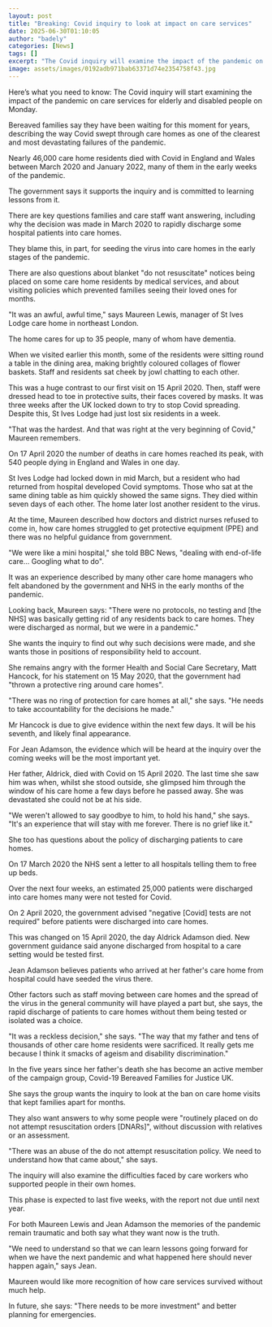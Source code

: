 ```yaml
---
layout: post
title: "Breaking: Covid inquiry to look at impact on care services"
date: 2025-06-30T01:10:05
author: "badely"
categories: [News]
tags: []
excerpt: "The Covid inquiry will examine the impact of the pandemic on care services, starting on Monday."
image: assets/images/0192adb971bab63371d74e2354758f43.jpg
---
```


Here’s what you need to know: The Covid inquiry will start examining the impact of the pandemic on care services for elderly and disabled people on Monday. 

Bereaved families say they have been waiting for this moment for years, describing the way Covid swept through care homes as one of the clearest and most devastating failures of the pandemic. 

Nearly 46,000 care home residents died with Covid in England and Wales between March 2020 and January 2022, many of them in the early weeks of the pandemic. 

The government says it supports the inquiry and is committed to learning lessons from it. 

There are key questions families and care staff want answering, including why the decision was made in March 2020 to rapidly discharge some hospital patients into care homes.

They blame this, in part, for seeding the virus into care homes in the early stages of the pandemic.

There are also questions about blanket "do not resuscitate" notices being placed on some care home residents by medical services, and about visiting policies which prevented families seeing their loved ones for months.

"It was an awful, awful time," says Maureen Lewis, manager of St Ives Lodge care home in northeast London.

The home cares for up to 35 people, many of whom have dementia. 

When we visited earlier this month, some of the residents were sitting round a table in the dining area, making brightly coloured collages of flower baskets. Staff and residents sat cheek by jowl chatting to each other.

This was a huge contrast to our first visit on 15 April 2020. Then, staff were dressed head to toe in protective suits, their faces covered by masks. It was three weeks after the UK locked down to try to stop Covid spreading. Despite this, St Ives Lodge had just lost six residents in a week.

"That was the hardest. And that was right at the very beginning of Covid," Maureen remembers. 

On 17 April 2020 the number of deaths in care homes reached its peak, with 540 people dying in England and Wales in one day.

St Ives Lodge had locked down in mid March, but a resident who had returned from hospital developed Covid symptoms. Those who sat at the same dining table as him quickly showed the same signs. They died within seven days of each other. The home later lost another resident to the virus.

At the time, Maureen described how doctors and district nurses refused to come in, how care homes struggled to get protective equipment (PPE) and there was no helpful guidance from government.

"We were like a mini hospital," she told BBC News, "dealing with end-of-life care... Googling what to do". 

It was an experience described by many other care home managers who felt abandoned by the government and NHS in the early months of the pandemic.  

Looking back, Maureen says: "There were no protocols, no testing and [the NHS] was basically getting rid of any residents back to care homes. They were discharged as normal, but we were in a pandemic."

She wants the inquiry to find out why such decisions were made, and she wants those in positions of responsibility held to account.

She remains angry with the former Health and Social Care Secretary, Matt Hancock, for his statement on 15 May 2020, that the government had "thrown a protective ring around care homes". 

"There was no ring of protection for care homes at all," she says. "He needs to take accountability for the decisions he made."

Mr Hancock is due to give evidence within the next few days. It will be his seventh, and likely final appearance.

For Jean Adamson, the evidence which will be heard at the inquiry over the coming weeks will be the most important yet.

Her father, Aldrick, died with Covid on 15 April 2020. The last time she saw him was when, whilst she stood outside, she glimpsed him through the window of his care home a few days before he passed away. She was devastated she could not be at his side.

"We weren't allowed to say goodbye to him, to hold his hand," she says. "It's an experience that will stay with me forever. There is no grief like it."

She too has questions about the policy of discharging patients to care homes. 

On 17 March 2020 the NHS sent a letter to all hospitals telling them to free up beds. 

Over the next four weeks, an estimated 25,000 patients were discharged into care homes many were not tested for Covid.  

On 2 April 2020, the government advised "negative [Covid] tests are not required" before patients were discharged into care homes.

This was changed on 15 April 2020, the day Aldrick Adamson died. New government guidance said anyone discharged from hospital to a care setting would be tested first. 

Jean Adamson believes patients who arrived at her father's care home from hospital could have seeded the virus there. 

Other factors such as staff moving between care homes and the spread of the virus in the general community will have played a part but, she says, the rapid discharge of patients to care homes without them being tested or isolated was a choice. 

"It was a reckless decision," she says. "The way that my father and tens of thousands of other care home residents were sacrificed. It really gets me because I think it smacks of ageism and disability discrimination."

In the five years since her father's death she has become an active member of the campaign group, Covid-19 Bereaved Families for Justice UK.

She says the group wants the inquiry to look at the ban on care home visits that kept families apart for months.

They also want answers to why some people were "routinely placed on do not attempt resuscitation orders [DNARs]", without discussion with relatives or an assessment.

"There was an abuse of the do not attempt resuscitation policy. We need to understand how that came about," she says.

The inquiry will also examine the difficulties faced by care workers who supported people in their own homes.

This phase is expected to last five weeks, with the report not due until next year.

For both Maureen Lewis and Jean Adamson the memories of the pandemic remain traumatic and both say what they want now is the truth.

"We need to understand so that we can learn lessons going forward for when we have the next pandemic and what happened here should never happen again," says Jean.

Maureen would like more recognition of how care services survived without much help. 

In future, she says: "There needs to be more investment" and better planning for emergencies.

